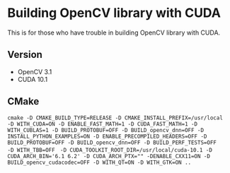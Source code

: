 # Building OpenCV library with CUDA
This is for those who have trouble in building OpenCV library with CUDA.

## Version
* OpenCV 3.1
* CUDA 10.1

## CMake
    cmake -D CMAKE_BUILD_TYPE=RELEASE -D CMAKE_INSTALL_PREFIX=/usr/local
    -D WITH_CUDA=ON -D ENABLE_FAST_MATH=1 -D CUDA_FAST_MATH=1 -D
    WITH_CUBLAS=1 -D BUILD_PROTOBUF=OFF -D BUILD_opencv_dnn=OFF -D
    INSTALL_PYTHON_EXAMPLES=ON -D ENABLE_PRECOMPILED_HEADERS=OFF -D
    BUILD_PROTOBUF=OFF -D BUILD_opencv_dnn=OFF -D BUILD_PERF_TESTS=OFF
    -D WITH_TBB=OFF　-D CUDA_TOOLKIT_ROOT_DIR=/usr/local/cuda-10.1 -D
    CUDA_ARCH_BIN='6.1 6.2' -D CUDA_ARCH_PTX="" -DENABLE_CXX11=ON -D
    BUILD_opencv_cudacodec=OFF -D WITH_QT=ON -D WITH_GTK=ON ..
